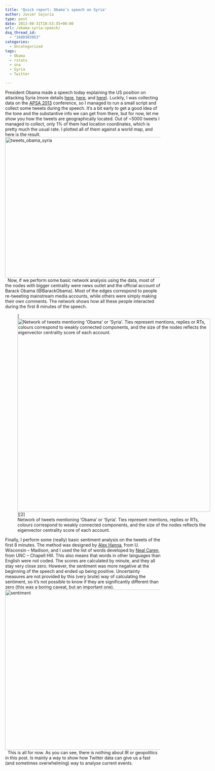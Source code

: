 ```yaml
---
title: 'Quick report: Obama’s speech on Syria'
author: Javier Sajuria
type: post
date: 2013-08-31T18:53:55+00:00
url: /obama-syria-speech/
dsq_thread_id:
  - "1680303953"
categories:
  - Uncategorized
tags:
  - Obama
  - rstats
  - sna
  - Syria
  - Twitter

---
```

President Obama made a speech today explaining the US position on attacking Syria (more details <a href="http://www.theguardian.com/world/middle-east-live/2013/aug/31/syria-usforeignpolicy" target="_blank">here</a>, <a href="http://www.nytimes.com/2013/09/01/world/middleeast/syria.html?hp&_r=0" target="_blank">here</a>, and <a href="http://www.aljazeera.com/news/middleeast/2013/08/2013831163130308715.html" target="_blank">here</a>). Luckily, I was collecting data on the <a title="APSA 2013 Twitter network" href="https://sajuria.com/apsa2013/" target="_blank">APSA 2013</a> conference, so I managed to run a small script and collect some tweets during the speech. It&#8217;s a bit early to get a good idea of the tone and the substantive info we can get from there, but for now, let me show you how the tweets are geographically located. Out of ~5000 tweets I managed to collect, only 1% of them had location coordinates, which is pretty much the usual rate. I plotted all of them against a world map, and here is the result. [<img loading="lazy" class="aligncenter size-full wp-image-81" alt="tweets_obama_syria" src="https://sajuria.com/wp-content/uploads/2013/08/tweets_obama_syria.png" width="832" height="455" srcset="https://sajuria.com/wp-content/uploads/2013/08/tweets_obama_syria.png 832w, https://sajuria.com/wp-content/uploads/2013/08/tweets_obama_syria-300x164.png 300w, https://sajuria.com/wp-content/uploads/2013/08/tweets_obama_syria-624x341.png 624w" sizes="(max-width: 709px) 85vw, (max-width: 909px) 67vw, (max-width: 984px) 61vw, (max-width: 1362px) 45vw, 600px" />][1]   Now, if we perform some basic network analysis using the data, most of the nodes with bigger centrality were news outlet and the official account of Barack Obama (@BarackObama). Most of the edges correspond to people re-tweeting mainstream media accounts, while others were simply making their own comments. The network shows how all these people interacted during the first 8 minutes of the speech.

<figure id="attachment_85" aria-describedby="caption-attachment-85" style="width: 625px" class="wp-caption aligncenter">[<img loading="lazy" class="size-large wp-image-85" alt="Network of tweets mentioning 'Obama' or 'Syria'. Ties represent mentions, replies or RTs, colours correspond to weakly connected components, and the size of the nodes reflects the eigenvector centrality score of each account." src="https://sajuria.com/wp-content/uploads/2013/08/obama_syria-1024x1024.png" width="625" height="625" srcset="https://sajuria.com/wp-content/uploads/2013/08/obama_syria-1024x1024.png 1024w, https://sajuria.com/wp-content/uploads/2013/08/obama_syria-150x150.png 150w, https://sajuria.com/wp-content/uploads/2013/08/obama_syria-300x300.png 300w, https://sajuria.com/wp-content/uploads/2013/08/obama_syria-624x624.png 624w" sizes="(max-width: 709px) 85vw, (max-width: 909px) 67vw, (max-width: 984px) 61vw, (max-width: 1362px) 45vw, 600px" />][2]<figcaption id="caption-attachment-85" class="wp-caption-text">Network of tweets mentioning &#8216;Obama&#8217; or &#8216;Syria&#8217;. Ties represent mentions, replies or RTs, colours correspond to weakly connected components, and the size of the nodes reflects the eigenvector centrality score of each account.</figcaption></figure>

Finally, I perform some (really) basic sentiment analysis on the tweets of the first 8 minutes. The method was designed by <a href="http://www.alex-hanna.com/tworkshops/lesson-6-basic-sentiment-analysis/" target="_blank">Alex Hanna</a>, from U. Wisconsin &#8211; Madison, and I used the list of words developed by <a href="http://nealcaren.web.unc.edu/an-introduction-to-text-analysis-with-python-part-3/" target="_blank">Neal Caren</a>, from UNC &#8211; Chapell HIll. This also means that words in other languages than English were not coded. The scores are calculated by minute, and they all stay very close zero. However, the sentiment was more negative at the beginning of the speech and ended up being positive. Uncertainty measures are not provided by this (very brute) way of calculating the sentiment, so it&#8217;s not possible to know if they are significantly different than zero (this was a boring caveat, but an important one). [<img loading="lazy" class="aligncenter size-full wp-image-86" alt="sentiment" src="https://sajuria.com/wp-content/uploads/2013/08/sentiment.png" width="804" height="519" srcset="https://sajuria.com/wp-content/uploads/2013/08/sentiment.png 804w, https://sajuria.com/wp-content/uploads/2013/08/sentiment-300x193.png 300w, https://sajuria.com/wp-content/uploads/2013/08/sentiment-624x402.png 624w" sizes="(max-width: 709px) 85vw, (max-width: 909px) 67vw, (max-width: 984px) 61vw, (max-width: 1362px) 45vw, 600px" />][3]   This is all for now. As you can see, there is nothing about IR or geopolitics in this post. Is mainly a way to show how Twitter data can give us a fast (and sometimes overwhelming) way to analyse current events.

 [1]: https://sajuria.com/wp-content/uploads/2013/08/tweets_obama_syria.png
 [2]: https://sajuria.com/wp-content/uploads/2013/08/obama_syria.png
 [3]: https://sajuria.com/wp-content/uploads/2013/08/sentiment.png